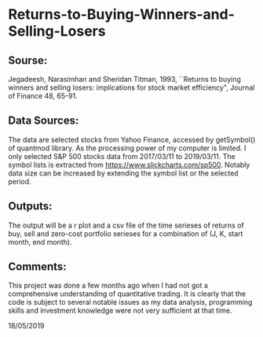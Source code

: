 # Returns-to-Buying-Winners-and-Selling-Losers

## Sourse: 
Jegadeesh, Narasimhan and Sheridan Titman, 1993, ``Returns to buying winners and selling losers: implications for stock market  efficiency", Journal of Finance 48, 65-91.
## Data Sources:
The data are selected stocks from Yahoo Finance, accessed by getSymbol() of quantmod library. As the processing power of my computer is limited. I only selected S&P 500 stocks data from 2017/03/11 to 2019/03/11. The symbol lists is extracted from https://www.slickcharts.com/sp500. Notably data size can be increased by extending the symbol list or the selected period.
## Outputs:
The output will be a r plot and a csv file of the time serieses of returns of buy, sell and zero-cost portfolio serieses for a combination of (J, K, start month, end month).
## Comments:
This project was done a few months ago when I had not got a comprehensive understanding of quantitative trading. It is clearly that the code is subject to several notable issues as my data analysis, programming skills and investment knowledge were not very sufficient at that time. 

18/05/2019
